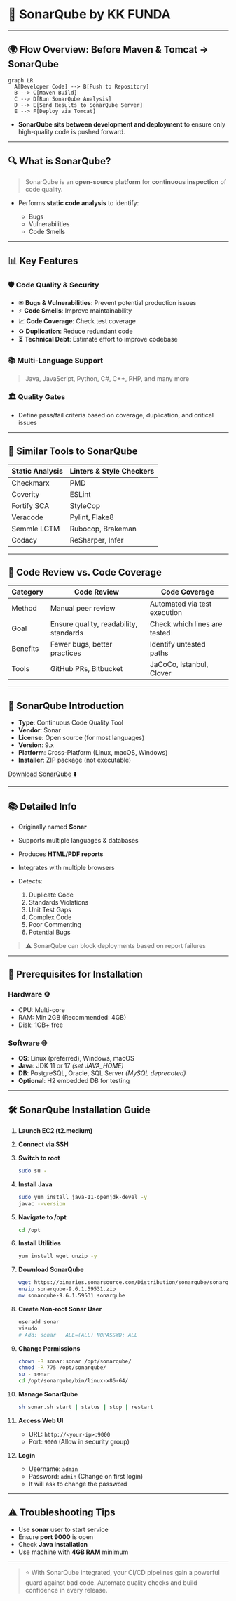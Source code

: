 # 🚀 SonarQube by KK FUNDA

---

## 🌍 Flow Overview: Before Maven & Tomcat → SonarQube

```mermaid
graph LR
  A[Developer Code] --> B[Push to Repository]
  B --> C[Maven Build]
  C --> D[Run SonarQube Analysis]
  D --> E[Send Results to SonarQube Server]
  E --> F[Deploy via Tomcat]
```

* **SonarQube sits between development and deployment** to ensure only high-quality code is pushed forward.

---

## 🔍 What is SonarQube?

> SonarQube is an **open-source platform** for **continuous inspection** of code quality.

* Performs **static code analysis** to identify:

  * Bugs
  * Vulnerabilities
  * Code Smells

---

## 📊 Key Features

### 🛡️ Code Quality & Security

* ✉ **Bugs & Vulnerabilities**: Prevent potential production issues
* ⚡ **Code Smells**: Improve maintainability
* 📈 **Code Coverage**: Check test coverage
* ♻️ **Duplication**: Reduce redundant code
* ⏳ **Technical Debt**: Estimate effort to improve codebase

### 📚 Multi-Language Support

> Java, JavaScript, Python, C#, C++, PHP, and many more

### 🏛 Quality Gates

* Define pass/fail criteria based on coverage, duplication, and critical issues

---

## 📄 Similar Tools to SonarQube

| Static Analysis | Linters & Style Checkers |
| --------------- | ------------------------ |
| Checkmarx       | PMD                      |
| Coverity        | ESLint                   |
| Fortify SCA     | StyleCop                 |
| Veracode        | Pylint, Flake8           |
| Semmle LGTM     | Rubocop, Brakeman        |
| Codacy          | ReSharper, Infer         |

---

## 📝 Code Review vs. Code Coverage

| Category | Code Review                            | Code Coverage                |
| -------- | -------------------------------------- | ---------------------------- |
| Method   | Manual peer review                     | Automated via test execution |
| Goal     | Ensure quality, readability, standards | Check which lines are tested |
| Benefits | Fewer bugs, better practices           | Identify untested paths      |
| Tools    | GitHub PRs, Bitbucket                  | JaCoCo, Istanbul, Clover     |

---

## 🧰 SonarQube Introduction

* **Type**: Continuous Code Quality Tool
* **Vendor**: Sonar
* **License**: Open source (for most languages)
* **Version**: 9.x
* **Platform**: Cross-Platform (Linux, macOS, Windows)
* **Installer**: ZIP package (not executable)

[Download SonarQube ⬇️](https://www.sonarsource.com/products/sonarqube/downloads/)

---

## 📚 Detailed Info

* Originally named **Sonar**
* Supports multiple languages & databases
* Produces **HTML/PDF reports**
* Integrates with multiple browsers
* Detects:

  1. Duplicate Code
  2. Standards Violations
  3. Unit Test Gaps
  4. Complex Code
  5. Poor Commenting
  6. Potential Bugs

> ⚠️ SonarQube can block deployments based on report failures

---

## 🚀 Prerequisites for Installation

### Hardware ⚙️

* CPU: Multi-core
* RAM: Min 2GB (Recommended: 4GB)
* Disk: 1GB+ free

### Software 🌐

* **OS**: Linux (preferred), Windows, macOS
* **Java**: JDK 11 or 17 *(set JAVA\_HOME)*
* **DB**: PostgreSQL, Oracle, SQL Server *(MySQL deprecated)*
* **Optional**: H2 embedded DB for testing

---

## 🛠️ SonarQube Installation Guide

1. **Launch EC2 (t2.medium)**
2. **Connect via SSH**
3. **Switch to root**

   ```bash
   sudo su -
   ```
4. **Install Java**

   ```bash
   sudo yum install java-11-openjdk-devel -y
   javac --version
   ```
5. **Navigate to /opt**

   ```bash
   cd /opt
   ```
6. **Install Utilities**

   ```bash
   yum install wget unzip -y
   ```
7. **Download SonarQube**

   ```bash
   wget https://binaries.sonarsource.com/Distribution/sonarqube/sonarqube-9.6.1.59531.zip
   unzip sonarqube-9.6.1.59531.zip
   mv sonarqube-9.6.1.59531 sonarqube
   ```
8. **Create Non-root Sonar User**

   ```bash
   useradd sonar
   visudo
   # Add: sonar   ALL=(ALL) NOPASSWD: ALL
   ```
9. **Change Permissions**

   ```bash
   chown -R sonar:sonar /opt/sonarqube/
   chmod -R 775 /opt/sonarqube/
   su - sonar
   cd /opt/sonarqube/bin/linux-x86-64/
   ```
10. **Manage SonarQube**

    ```bash
    sh sonar.sh start | status | stop | restart
    ```
11. **Access Web UI**

    * URL: `http://<your-ip>:9000`
    * Port: `9000` (Allow in security group)
12. **Login**

    * Username: `admin`
    * Password: `admin` (Change on first login)
    * It will ask to change the password

---

## ⚠️ Troubleshooting Tips

* Use **sonar** user to start service
* Ensure **port 9000** is open
* Check **Java installation**
* Use machine with **4GB RAM** minimum

---

> ⭐ With SonarQube integrated, your CI/CD pipelines gain a powerful guard against bad code. Automate quality checks and build confidence in every release.
